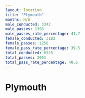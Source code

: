 ```yaml
---
layout: location
title: "Plymouth"
months: N/A
male_conducted: 3342
male_passes: 1393
male_passes_rate_percentage: 41.7
female_conducted: 3183
female_passes: 1258
female_pass_rate_percentage: 39.5
total_conducted: 6525
total_passes: 2651
total_pass_rate_percentage: 40.6
---
```


# Plymouth
